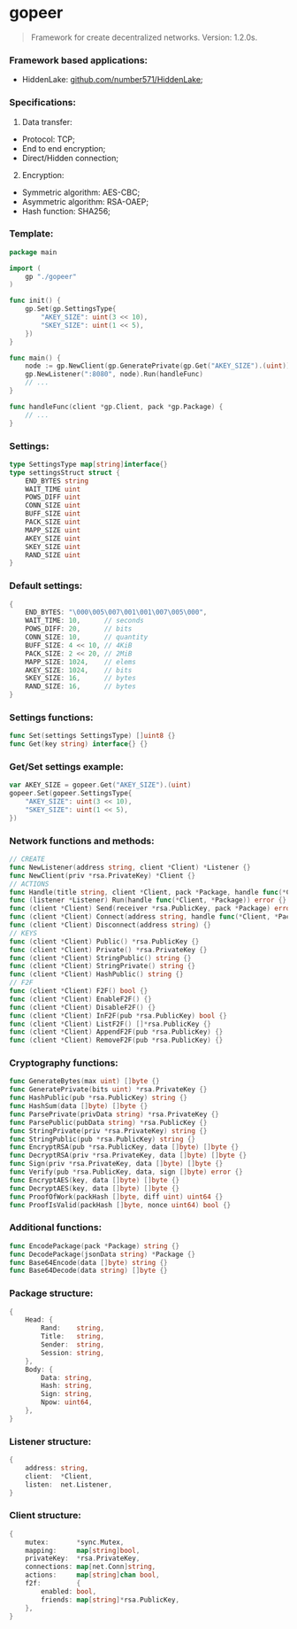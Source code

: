 # gopeer
> Framework for create decentralized networks. Version: 1.2.0s.

### Framework based applications:
* HiddenLake: [github.com/number571/HiddenLake](https://github.com/number571/HiddenLake "F2F network");

### Specifications:
1. Data transfer:
* Protocol: TCP;
* End to end encryption;
* Direct/Hidden connection;
2. Encryption:
* Symmetric algorithm: AES-CBC;
* Asymmetric algorithm: RSA-OAEP;
* Hash function: SHA256;

### Template:
```go
package main

import (
    gp "./gopeer"
)

func init() {
    gp.Set(gp.SettingsType{
        "AKEY_SIZE": uint(3 << 10),
        "SKEY_SIZE": uint(1 << 5),
    })
}

func main() {
    node := gp.NewClient(gp.GeneratePrivate(gp.Get("AKEY_SIZE").(uint)))
    gp.NewListener(":8080", node).Run(handleFunc)
    // ...
}

func handleFunc(client *gp.Client, pack *gp.Package) {
    // ...
}
```

### Settings:
```go
type SettingsType map[string]interface{}
type settingsStruct struct {
    END_BYTES string
    WAIT_TIME uint
    POWS_DIFF uint
    CONN_SIZE uint
    BUFF_SIZE uint
    PACK_SIZE uint
    MAPP_SIZE uint
    AKEY_SIZE uint
    SKEY_SIZE uint
    RAND_SIZE uint
}
```

### Default settings:
```go
{
    END_BYTES: "\000\005\007\001\001\007\005\000",
    WAIT_TIME: 10,      // seconds
    POWS_DIFF: 20,      // bits
    CONN_SIZE: 10,      // quantity
    BUFF_SIZE: 4 << 10, // 4KiB
    PACK_SIZE: 2 << 20, // 2MiB
    MAPP_SIZE: 1024,    // elems
    AKEY_SIZE: 1024,    // bits
    SKEY_SIZE: 16,      // bytes
    RAND_SIZE: 16,      // bytes
}
```

### Settings functions:
```go
func Set(settings SettingsType) []uint8 {}
func Get(key string) interface{} {}
```

### Get/Set settings example:
```go
var AKEY_SIZE = gopeer.Get("AKEY_SIZE").(uint)
gopeer.Set(gopeer.SettingsType{
    "AKEY_SIZE": uint(3 << 10),
    "SKEY_SIZE": uint(1 << 5),
})
```

### Network functions and methods:
```go
// CREATE
func NewListener(address string, client *Client) *Listener {}
func NewClient(priv *rsa.PrivateKey) *Client {}
// ACTIONS
func Handle(title string, client *Client, pack *Package, handle func(*Client, *Package) string) {}
func (listener *Listener) Run(handle func(*Client, *Package)) error {}
func (client *Client) Send(receiver *rsa.PublicKey, pack *Package) error {}
func (client *Client) Connect(address string, handle func(*Client, *Package)) error {}
func (client *Client) Disconnect(address string) {}
// KEYS
func (client *Client) Public() *rsa.PublicKey {}
func (client *Client) Private() *rsa.PrivateKey {}
func (client *Client) StringPublic() string {}
func (client *Client) StringPrivate() string {}
func (client *Client) HashPublic() string {}
// F2F
func (client *Client) F2F() bool {}
func (client *Client) EnableF2F() {}
func (client *Client) DisableF2F() {}
func (client *Client) InF2F(pub *rsa.PublicKey) bool {}
func (client *Client) ListF2F() []*rsa.PublicKey {}
func (client *Client) AppendF2F(pub *rsa.PublicKey) {}
func (client *Client) RemoveF2F(pub *rsa.PublicKey) {}
```

### Cryptography functions:
```go
func GenerateBytes(max uint) []byte {}
func GeneratePrivate(bits uint) *rsa.PrivateKey {}
func HashPublic(pub *rsa.PublicKey) string {}
func HashSum(data []byte) []byte {}
func ParsePrivate(privData string) *rsa.PrivateKey {}
func ParsePublic(pubData string) *rsa.PublicKey {}
func StringPrivate(priv *rsa.PrivateKey) string {}
func StringPublic(pub *rsa.PublicKey) string {}
func EncryptRSA(pub *rsa.PublicKey, data []byte) []byte {}
func DecryptRSA(priv *rsa.PrivateKey, data []byte) []byte {}
func Sign(priv *rsa.PrivateKey, data []byte) []byte {}
func Verify(pub *rsa.PublicKey, data, sign []byte) error {}
func EncryptAES(key, data []byte) []byte {}
func DecryptAES(key, data []byte) []byte {}
func ProofOfWork(packHash []byte, diff uint) uint64 {}
func ProofIsValid(packHash []byte, nonce uint64) bool {}
```

### Additional functions:
```go
func EncodePackage(pack *Package) string {}
func DecodePackage(jsonData string) *Package {}
func Base64Encode(data []byte) string {}
func Base64Decode(data string) []byte {}
```

### Package structure:
```go
{
    Head: {
        Rand:    string,
        Title:   string,
        Sender:  string,
        Session: string,
    },
    Body: {
        Data: string,
        Hash: string,
        Sign: string,
        Npow: uint64,
    },
}
```

### Listener structure:
```go
{
    address: string,
    client:  *Client,
    listen:  net.Listener,
}
```

### Client structure:
```go
{
    mutex:       *sync.Mutex,
    mapping:     map[string]bool,
    privateKey:  *rsa.PrivateKey,
    connections: map[net.Conn]string,
    actions:     map[string]chan bool,
    f2f:         {
        enabled: bool,
        friends: map[string]*rsa.PublicKey,
    },
}
```
